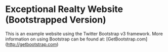 # Exceptional Realty Website (Bootstrapped Version)

This is an example website using the Twitter Bootstrap v3 framework. More information on using Bootstrap can be found at:
[GetBootstrap.com] (http://getbootstrap.com)
